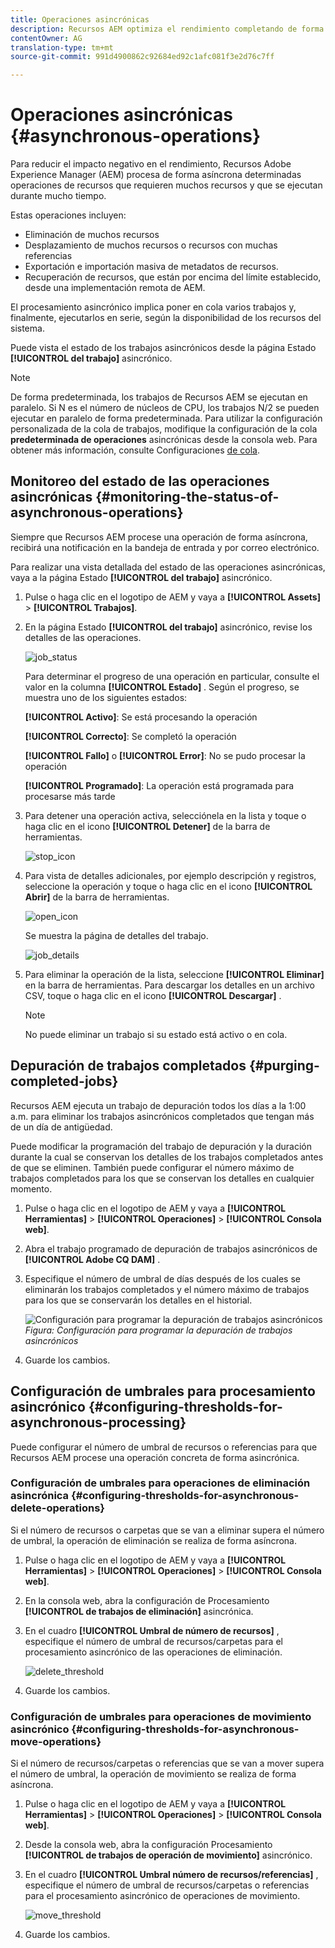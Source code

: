 ```yaml
---
title: Operaciones asincrónicas
description: Recursos AEM optimiza el rendimiento completando de forma asíncrona algunas tareas que consumen muchos recursos.
contentOwner: AG
translation-type: tm+mt
source-git-commit: 991d4900862c92684ed92c1afc081f3e2d76c7ff

---
```



# Operaciones asincrónicas {#asynchronous-operations}

Para reducir el impacto negativo en el rendimiento, Recursos Adobe Experience Manager (AEM) procesa de forma asíncrona determinadas operaciones de recursos que requieren muchos recursos y que se ejecutan durante mucho tiempo.

Estas operaciones incluyen:

* Eliminación de muchos recursos
* Desplazamiento de muchos recursos o recursos con muchas referencias
* Exportación e importación masiva de metadatos de recursos.
* Recuperación de recursos, que están por encima del límite establecido, desde una implementación remota de AEM.

El procesamiento asincrónico implica poner en cola varios trabajos y, finalmente, ejecutarlos en serie, según la disponibilidad de los recursos del sistema.

Puede vista el estado de los trabajos asincrónicos desde la página Estado **[!UICONTROL del trabajo]** asincrónico.

>[!NOTE]
>
>De forma predeterminada, los trabajos de Recursos AEM se ejecutan en paralelo. Si N es el número de núcleos de CPU, los trabajos N/2 se pueden ejecutar en paralelo de forma predeterminada. Para utilizar la configuración personalizada de la cola de trabajos, modifique la configuración de la cola **predeterminada de operaciones** asincrónicas desde la consola web. Para obtener más información, consulte Configuraciones [de cola](https://sling.apache.org/documentation/bundles/apache-sling-eventing-and-job-handling.html#queue-configurations).

## Monitoreo del estado de las operaciones asincrónicas {#monitoring-the-status-of-asynchronous-operations}

Siempre que Recursos AEM procese una operación de forma asíncrona, recibirá una notificación en la bandeja de entrada y por correo electrónico.

Para realizar una vista detallada del estado de las operaciones asincrónicas, vaya a la página Estado **[!UICONTROL del trabajo]** asincrónico.

1. Pulse o haga clic en el logotipo de AEM y vaya a **[!UICONTROL Assets]** > **[!UICONTROL Trabajos]**.
1. En la página Estado **[!UICONTROL del trabajo]** asincrónico, revise los detalles de las operaciones.

   ![job_status](assets/job_status.png)

   Para determinar el progreso de una operación en particular, consulte el valor en la columna **[!UICONTROL Estado]** . Según el progreso, se muestra uno de los siguientes estados:

   **[!UICONTROL Activo]**: Se está procesando la operación

   **[!UICONTROL Correcto]**: Se completó la operación

   **[!UICONTROL Fallo]** o **[!UICONTROL Error]**: No se pudo procesar la operación

   **[!UICONTROL Programado]**: La operación está programada para procesarse más tarde

1. Para detener una operación activa, selecciónela en la lista y toque o haga clic en el icono **[!UICONTROL Detener]** de la barra de herramientas.

   ![stop_icon](assets/stop_icon.png)

1. Para vista de detalles adicionales, por ejemplo descripción y registros, seleccione la operación y toque o haga clic en el icono **[!UICONTROL Abrir]** de la barra de herramientas.

   ![open_icon](assets/open_icon.png)

   Se muestra la página de detalles del trabajo.

   ![job_details](assets/job_details.png)

1. Para eliminar la operación de la lista, seleccione **[!UICONTROL Eliminar]** en la barra de herramientas. Para descargar los detalles en un archivo CSV, toque o haga clic en el icono **[!UICONTROL Descargar]** .

   >[!NOTE]
   >
   >No puede eliminar un trabajo si su estado está activo o en cola.

## Depuración de trabajos completados {#purging-completed-jobs}

Recursos AEM ejecuta un trabajo de depuración todos los días a la 1:00 a.m. para eliminar los trabajos asincrónicos completados que tengan más de un día de antigüedad.

Puede modificar la programación del trabajo de depuración y la duración durante la cual se conservan los detalles de los trabajos completados antes de que se eliminen. También puede configurar el número máximo de trabajos completados para los que se conservan los detalles en cualquier momento.

1. Pulse o haga clic en el logotipo de AEM y vaya a **[!UICONTROL Herramientas]** > **[!UICONTROL Operaciones]** > **[!UICONTROL Consola web]**.
1. Abra el trabajo programado de depuración de trabajos asincrónicos de **[!UICONTROL Adobe CQ DAM]** .
1. Especifique el número de umbral de días después de los cuales se eliminarán los trabajos completados y el número máximo de trabajos para los que se conservarán los detalles en el historial.

   ![Configuración para programar la depuración de trabajos asincrónicos](assets/configmgr_purge_asyncjobs.png)
   *Figura: Configuración para programar la depuración de trabajos asincrónicos*

1. Guarde los cambios.

## Configuración de umbrales para procesamiento asincrónico {#configuring-thresholds-for-asynchronous-processing}

Puede configurar el número de umbral de recursos o referencias para que Recursos AEM procese una operación concreta de forma asincrónica.

### Configuración de umbrales para operaciones de eliminación asincrónica {#configuring-thresholds-for-asynchronous-delete-operations}

Si el número de recursos o carpetas que se van a eliminar supera el número de umbral, la operación de eliminación se realiza de forma asíncrona.

1. Pulse o haga clic en el logotipo de AEM y vaya a **[!UICONTROL Herramientas]** > **[!UICONTROL Operaciones]** > **[!UICONTROL Consola web]**.
1. En la consola web, abra la configuración de Procesamiento **[!UICONTROL de trabajos de eliminación]** asincrónica.
1. En el cuadro **[!UICONTROL Umbral de número de recursos]** , especifique el número de umbral de recursos/carpetas para el procesamiento asincrónico de las operaciones de eliminación.

   ![delete_threshold](assets/delete_threshold.png)

1. Guarde los cambios.

### Configuración de umbrales para operaciones de movimiento asincrónico {#configuring-thresholds-for-asynchronous-move-operations}

Si el número de recursos/carpetas o referencias que se van a mover supera el número de umbral, la operación de movimiento se realiza de forma asíncrona.

1. Pulse o haga clic en el logotipo de AEM y vaya a **[!UICONTROL Herramientas]** > **[!UICONTROL Operaciones]** > **[!UICONTROL Consola web]**.
1. Desde la consola web, abra la configuración Procesamiento **[!UICONTROL de trabajos de operación de movimiento]** asincrónico.
1. En el cuadro **[!UICONTROL Umbral número de recursos/referencias]** , especifique el número de umbral de recursos/carpetas o referencias para el procesamiento asincrónico de operaciones de movimiento.

   ![move_threshold](assets/move_threshold.png)

1. Guarde los cambios.
